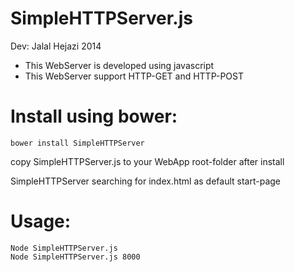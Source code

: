 # SimpleHTTPServer.js  

Dev: Jalal Hejazi 2014 

* This WebServer is developed using javascript
* This WebServer support HTTP-GET and HTTP-POST 

# Install using bower:
	bower install SimpleHTTPServer

copy SimpleHTTPServer.js to your WebApp root-folder after install

SimpleHTTPServer searching for index.html as default start-page


# Usage: 
	Node SimpleHTTPServer.js 
	Node SimpleHTTPServer.js 8000


   